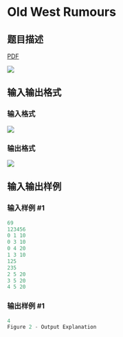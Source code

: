 # Old West Rumours

## 题目描述

[problemUrl]: https://uva.onlinejudge.org/index.php?option=com_onlinejudge&Itemid=8&category=11&page=show_problem&problem=918

[PDF](https://uva.onlinejudge.org/external/9/p977.pdf)

![](https://cdn.luogu.com.cn/upload/vjudge_pic/UVA977/7e7fc44bc83cdd1d96e8c1966644b46a1c139c1c.png)

## 输入输出格式

### 输入格式

![](https://cdn.luogu.com.cn/upload/vjudge_pic/UVA977/4f89db7a660deb93b9a754ca16c15ff977a8417d.png)

### 输出格式

![](https://cdn.luogu.com.cn/upload/vjudge_pic/UVA977/04724f55a7697706a7a96211bc6eeaddf31fe41a.png)

## 输入输出样例

### 输入样例 #1

```cpp
69
123456
0 1 10
0 3 10
0 4 20
1 3 10
125
235
2 5 20
3 5 20
4 5 20
```


### 输出样例 #1

```cpp
4
Figure 2 - Output Explanation
```


